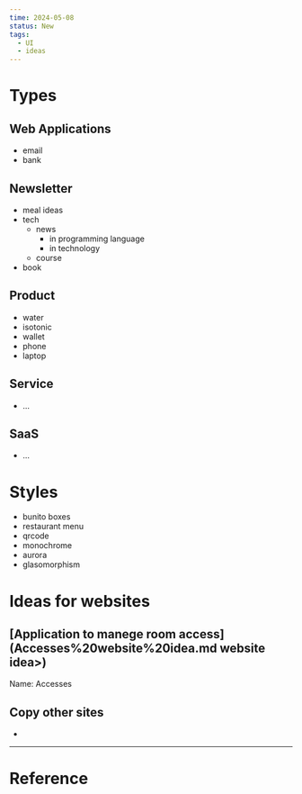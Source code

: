 ```yaml
---
time: 2024-05-08
status: New
tags:
  - UI
  - ideas
---
```

# Types
## Web Applications
- email
- bank
## Newsletter
- meal ideas
- tech
	- news
		- in programming language
		- in technology
	- course
- book
## Product
- water
- isotonic
- wallet
- phone
- laptop
## Service
- ...
## SaaS
- ...
# Styles
- bunito boxes
- restaurant menu
- qrcode
- monochrome
- aurora
- glasomorphism

# Ideas for websites
## [Application to manege room access](Accesses%20website%20idea.md website idea>)
Name: Accesses

## Copy other sites
- 

***
# Reference
